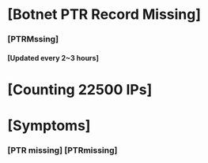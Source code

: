 # [Botnet PTR Record Missing]
### [PTRMssing]
#### [Updated every 2~3 hours]

# [Counting 22500 IPs]

# [Symptoms] 
###   [PTR missing] [PTRmissing]
